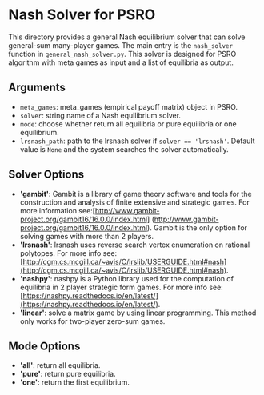 # Nash Solver for PSRO
This directory provides a general Nash equilibrium solver that can solve general-sum many-player games. The main entry is the `nash_solver` function in `general_nash_solver.py`. This solver is designed for PSRO algorithm with meta games as input and a list of equilibria as output.
## Arguments
* `meta_games`: meta_games (empirical payoff matrix) object in PSRO.
* `solver`: string name of a Nash equilibrium solver.
* `mode`: choose whether return all equilibria or pure equilibria or one equilibrium.
* `lrsnash_path`: path to the lrsnash solver if `solver == 'lrsnash'`. Default value is `None` and the system searches the solver automatically.


## Solver Options
* **'gambit'**: Gambit is a library of game theory software and tools for the construction and analysis of finite extensive and strategic games. For more information see:[http://www.gambit-project.org/gambit16/16.0.0/index.html] (http://www.gambit-project.org/gambit16/16.0.0/index.html). Gambit is the only option for solving games with more than 2 players. 
* **'lrsnash'**: lrsnash uses reverse search vertex enumeration on rational polytopes. For more info see: [http://cgm.cs.mcgill.ca/~avis/C/lrslib/USERGUIDE.html#nash](http://cgm.cs.mcgill.ca/~avis/C/lrslib/USERGUIDE.html#nash).
* **'nashpy'**: nashpy is a Python library used for the computation of equilibria in 2 player strategic form games. For more info see: [https://nashpy.readthedocs.io/en/latest/](https://nashpy.readthedocs.io/en/latest/).
* **'linear'**: solve a matrix game by using linear programming. This method only works for two-player zero-sum games. 

## Mode Options
* **'all'**: return all equilibria.
* **'pure'**: return pure equilibria.
* **'one'**: return the first equilibrium. 



